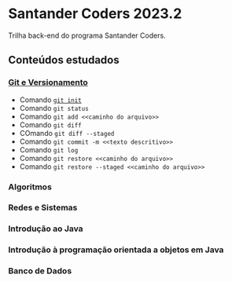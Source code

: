 # Santander Coders 2023.2

Trilha back-end do programa Santander Coders.

## Conteúdos estudados

### [Git e Versionamento](https://github.com/yuridiasp/santander-coders-2023.2/tree/main/src/Git%20e%20Versionamento)
* Comando [`git init`](https://git-scm.com/docs/git-init)
* Comando `git status`
* Comando `git add <<caminho do arquivo>>`
* Comando `git diff`
* COmando `git diff --staged`
* Comando `git commit -m <<texto descritivo>>`
* Comando `git log`
* Comando `git restore <<caminho do arquivo>>`
* Comando `git restore --staged <<caminho do arquivo>>`

### Algoritmos

### Redes e Sistemas

### Introdução ao Java

### Introdução à programação orientada a objetos em Java

### Banco de Dados
